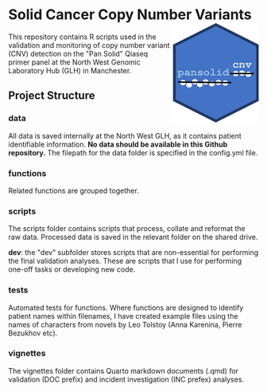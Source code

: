 # Solid Cancer Copy Number Variants <img src="pansolid_cnv_logo.png" align="right" height="200"/>

This repository contains R scripts used in the validation and monitoring of copy number variant (CNV) detection on the "Pan Solid" Qiaseq primer panel at the North West Genomic Laboratory Hub (GLH) in Manchester.

## Project Structure

### data

All data is saved internally at the North West GLH, as it contains patient identifiable information. **No data should be available in this Github repository.** The filepath for the data folder is specified in the config.yml file.

### functions

Related functions are grouped together.

### scripts

The scripts folder contains scripts that process, collate and reformat the raw data. Processed data is saved in the relevant folder on the shared drive.

**dev**: the "dev" subfolder stores scripts that are non-essential for performing the final validation analyses. These are scripts that I use for performing one-off tasks or developing new code.

### tests

Automated tests for functions. Where functions are designed to identify patient names within filenames, I have created example files using the names of characters from novels by Leo Tolstoy (Anna Karenina, Pierre Bezukhov etc).

### vignettes

The vignettes folder contains Quarto markdown documents (.qmd) for validation (DOC prefix) and incident investigation (INC prefex) analyses.
